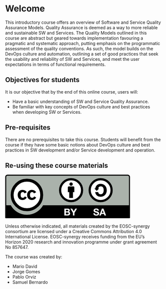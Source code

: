 # Welcome

This introductory course offers an overview of Software and Service Quality Assurance Models.
Quality Assurance is deemed as a way to more reliable and sustainable SW and Services.
The Quality Models outlined in this course are abstract but geared towards implementation favouring
a pragmatic and systematic approach, putting emphasis on the programmatic assessment of the quality
conventions. As such, the model builds on the DevOps culture and automation, outlining a set of good
practices that seek the usability and reliability of SW and Services, and meet the user expectations
in terms of functional requirements.

## Objectives for students

It is our objective that by the end of this online course, users will:

* Have a basic understanding of SW and Service Quality Assurance.
* Be familiar with key concepts of DevOps culture and best practices when developing SW or Services.

## Pre-requisites

There are no prerequisites to take this course. Students will benefit from the course if they have
some basic notions about DevOps culture and best practices in SW development and/or Service
development and operation.

## Re-using these course materials

![Creative Commons Attribution 4.0 International License](imgs/by-sa.png)

Unless otherwise indicated, all materials created by the EOSC-synergy consortium are licensed under
a Creative Commons Attribution 4.0 International License. EOSC-synergy receives funding from the
EU’s Horizon 2020 research and innovation programme under grant agreement No 857647.

The course was created by:

* Mario David
* Jorge Gomes
* Pablo Orviz
* Samuel Bernardo

